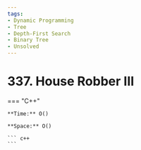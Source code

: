 ```yaml
---
tags:
- Dynamic Programming
- Tree
- Depth-First Search
- Binary Tree
- Unsolved
---
```



# 337. House Robber III

=== "C++"

    **Time:** O()

    **Space:** O()

    ``` c++
    ```